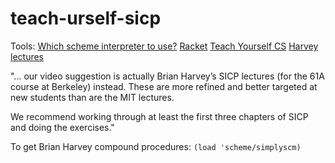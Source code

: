 # teach-urself-sicp

Tools:
[Which scheme interpreter to use?](https://stackoverflow.com/questions/260685/what-is-the-best-scheme-implementation-for-working-through-sicp#:~:text=Use%20MIT%20Scheme.,Interpretation%20of%20Computer%20Programs%20course.)
[Racket](https://racket-lang.org/)
[Teach Yourself CS](https://teachyourselfcs.com/#programming)
[Harvey lectures](https://archive.org/details/ucberkeley-webcast-PL3E89002AA9B9879E?sort=titleSorter)

"... our video suggestion is actually Brian Harvey’s SICP lectures (for the 61A course at Berkeley) instead. These are more refined and better targeted at new students than are the MIT lectures.

We recommend working through at least the first three chapters of SICP and doing the exercises."

To get Brian Harvey compound procedures: `(load 'scheme/simplyscm)`
